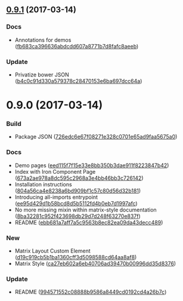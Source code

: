 <a name="0.9.1"></a>
## [0.9.1](https://github.com/leodido/matrix-layout/compare/v0.9.0...v0.9.1) (2017-03-14)


### Docs

* Annotations for demos ([fb683ca396636abdcdd607a8771b7d8fafc8aeeb](https://github.com/leodido/matrix-layout/commit/fb683ca396636abdcdd607a8771b7d8fafc8aeeb))

### Update

* Privatize bower JSON ([b4c0c91d330a579378c28470153e6ba697dcc64a](https://github.com/leodido/matrix-layout/commit/b4c0c91d330a579378c28470153e6ba697dcc64a))



<a name="0.9.0"></a>
# 0.9.0 (2017-03-14)


### Build

* Package JSON ([726edc6e67f08271e328c0701e65ad9faa5675a0](https://github.com/leodido/matrix-layout/commit/726edc6e67f08271e328c0701e65ad9faa5675a0))

### Docs

* Demo pages ([eed115f7f15e33e8bb350b3dae911f8223847b42](https://github.com/leodido/matrix-layout/commit/eed115f7f15e33e8bb350b3dae911f8223847b42))
* Index with Iron Component Page ([673a2ae978a8dc595c2968a3e4bb46bb3c726142](https://github.com/leodido/matrix-layout/commit/673a2ae978a8dc595c2968a3e4bb46bb3c726142))
* Installation instructions ([804a56ca4e8238a6bd909bf1c57c80d56d32b181](https://github.com/leodido/matrix-layout/commit/804a56ca4e8238a6bd909bf1c57c80d56d32b181))
* Introducing all-imports entrypoint ([ee95d429d1b58bcd8d5b5112fd4b0eb7d1997afc](https://github.com/leodido/matrix-layout/commit/ee95d429d1b58bcd8d5b5112fd4b0eb7d1997afc))
* No more missing mixin within matrix-style documentation ([8ba32281c952f423698db29d7d248f63270e837f](https://github.com/leodido/matrix-layout/commit/8ba32281c952f423698db29d7d248f63270e837f))
* README ([ebb681a7aff7a5c9563b8ec82ea09da43decc489](https://github.com/leodido/matrix-layout/commit/ebb681a7aff7a5c9563b8ec82ea09da43decc489))

### New

* Matrix Layout Custom Element ([d19c919cb5b1ba1360cff3d5098588cd64aa8af8](https://github.com/leodido/matrix-layout/commit/d19c919cb5b1ba1360cff3d5098588cd64aa8af8))
* Matrix Style ([ca27eb602a6eb40706ad39470b00996dd35d8376](https://github.com/leodido/matrix-layout/commit/ca27eb602a6eb40706ad39470b00996dd35d8376))

### Update

* README ([994571552c08888b9586a8449cd0192cd4a26b7c](https://github.com/leodido/matrix-layout/commit/994571552c08888b9586a8449cd0192cd4a26b7c))



